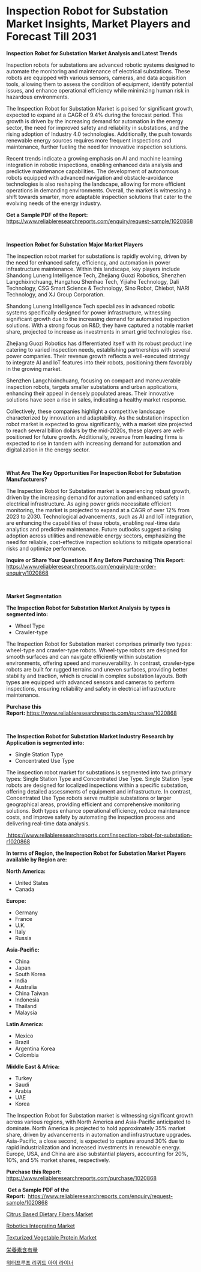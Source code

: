 <p><h1>Inspection Robot for Substation Market Insights, Market Players and Forecast Till 2031</h1></p><p><strong>Inspection Robot for Substation Market Analysis and Latest Trends</strong></p>
<p><p>Inspection robots for substations are advanced robotic systems designed to automate the monitoring and maintenance of electrical substations. These robots are equipped with various sensors, cameras, and data acquisition tools, allowing them to assess the condition of equipment, identify potential issues, and enhance operational efficiency while minimizing human risk in hazardous environments.</p><p>The Inspection Robot for Substation Market is poised for significant growth, expected to expand at a CAGR of 9.4% during the forecast period. This growth is driven by the increasing demand for automation in the energy sector, the need for improved safety and reliability in substations, and the rising adoption of Industry 4.0 technologies. Additionally, the push towards renewable energy sources requires more frequent inspections and maintenance, further fueling the need for innovative inspection solutions. </p><p>Recent trends indicate a growing emphasis on AI and machine learning integration in robotic inspections, enabling enhanced data analysis and predictive maintenance capabilities. The development of autonomous robots equipped with advanced navigation and obstacle-avoidance technologies is also reshaping the landscape, allowing for more efficient operations in demanding environments. Overall, the market is witnessing a shift towards smarter, more adaptable inspection solutions that cater to the evolving needs of the energy industry.</p></p>
<p><strong>Get a Sample PDF of the Report:&nbsp;</strong> <a href="https://www.reliableresearchreports.com/enquiry/request-sample/1020868">https://www.reliableresearchreports.com/enquiry/request-sample/1020868</a></p>
<p>&nbsp;</p>
<p><strong>Inspection Robot for Substation Major Market Players</strong></p>
<p><p>The inspection robot market for substations is rapidly evolving, driven by the need for enhanced safety, efficiency, and automation in power infrastructure maintenance. Within this landscape, key players include Shandong Luneng Intelligence Tech, Zhejiang Guozi Robotics, Shenzhen Langchixinchuang, Hangzhou Shenhao Tech, Yijiahe Technology, Dali Technology, CSG Smart Science & Technology, Sino Robot, Chiebot, NARI Technology, and XJ Group Corporation.</p><p>Shandong Luneng Intelligence Tech specializes in advanced robotic systems specifically designed for power infrastructure, witnessing significant growth due to the increasing demand for automated inspection solutions. With a strong focus on R&D, they have captured a notable market share, projected to increase as investments in smart grid technologies rise.</p><p>Zhejiang Guozi Robotics has differentiated itself with its robust product line catering to varied inspection needs, establishing partnerships with several power companies. Their revenue growth reflects a well-executed strategy to integrate AI and IoT features into their robots, positioning them favorably in the growing market.</p><p>Shenzhen Langchixinchuang, focusing on compact and maneuverable inspection robots, targets smaller substations and urban applications, enhancing their appeal in densely populated areas. Their innovative solutions have seen a rise in sales, indicating a healthy market response.</p><p>Collectively, these companies highlight a competitive landscape characterized by innovation and adaptability. As the substation inspection robot market is expected to grow significantly, with a market size projected to reach several billion dollars by the mid-2020s, these players are well-positioned for future growth. Additionally, revenue from leading firms is expected to rise in tandem with increasing demand for automation and digitalization in the energy sector.</p></p>
<p>&nbsp;</p>
<p><strong>What Are The Key Opportunities For Inspection Robot for Substation Manufacturers?</strong></p>
<p><p>The Inspection Robot for Substation market is experiencing robust growth, driven by the increasing demand for automation and enhanced safety in electrical infrastructure. As aging power grids necessitate efficient monitoring, the market is projected to expand at a CAGR of over 12% from 2023 to 2030. Technological advancements, such as AI and IoT integration, are enhancing the capabilities of these robots, enabling real-time data analytics and predictive maintenance. Future outlooks suggest a rising adoption across utilities and renewable energy sectors, emphasizing the need for reliable, cost-effective inspection solutions to mitigate operational risks and optimize performance.</p></p>
<p><strong>Inquire or Share Your Questions If Any Before Purchasing This Report:</strong> <a href="https://www.reliableresearchreports.com/enquiry/pre-order-enquiry/1020868">https://www.reliableresearchreports.com/enquiry/pre-order-enquiry/1020868</a></p>
<p>&nbsp;</p>
<p><strong>Market Segmentation</strong></p>
<p><strong>The Inspection Robot for Substation Market Analysis by types is segmented into:</strong></p>
<p><ul><li>Wheel Type</li><li>Crawler-type</li></ul></p>
<p><p>The Inspection Robot for Substation market comprises primarily two types: wheel-type and crawler-type robots. Wheel-type robots are designed for smooth surfaces and can navigate efficiently within substation environments, offering speed and maneuverability. In contrast, crawler-type robots are built for rugged terrains and uneven surfaces, providing better stability and traction, which is crucial in complex substation layouts. Both types are equipped with advanced sensors and cameras to perform inspections, ensuring reliability and safety in electrical infrastructure maintenance.</p></p>
<p><strong>Purchase this Report:&nbsp;</strong><a href="https://www.reliableresearchreports.com/purchase/1020868">https://www.reliableresearchreports.com/purchase/1020868</a></p>
<p>&nbsp;</p>
<p><strong>The Inspection Robot for Substation Market Industry Research by Application is segmented into:</strong></p>
<p><ul><li>Single Station Type</li><li>Concentrated Use Type</li></ul></p>
<p><p>The inspection robot market for substations is segmented into two primary types: Single Station Type and Concentrated Use Type. Single Station Type robots are designed for localized inspections within a specific substation, offering detailed assessments of equipment and infrastructure. In contrast, Concentrated Use Type robots serve multiple substations or larger geographical areas, providing efficient and comprehensive monitoring solutions. Both types enhance operational efficiency, reduce maintenance costs, and improve safety by automating the inspection process and delivering real-time data analysis.</p></p>
<p><a href="https://www.reliableresearchreports.com/inspection-robot-for-substation-r1020868">&nbsp;https://www.reliableresearchreports.com/inspection-robot-for-substation-r1020868</a></p>
<p><strong>In terms of Region, the Inspection Robot for Substation Market Players available by Region are:</strong></p>
<p>
    <p> <strong> North America: </strong>
        <ul>
            <li>United States</li>
            <li>Canada</li>
        </ul>
        </p> 
    <p> <strong> Europe: </strong>
        <ul>
            <li>Germany</li>
            <li>France</li>
            <li>U.K.</li>
            <li>Italy</li>
            <li>Russia</li>
        </ul>
        </p> 
    <p> <strong> Asia-Pacific: </strong>
        <ul>
            <li>China</li>
            <li>Japan</li>
            <li>South Korea</li>
            <li>India</li>
            <li>Australia</li>
            <li>China Taiwan</li>
            <li>Indonesia</li>
            <li>Thailand</li>
            <li>Malaysia</li>
        </ul>
        </p> 
    <p> <strong> Latin America: </strong>
        <ul>
            <li>Mexico</li>
            <li>Brazil</li>
            <li>Argentina Korea</li>
            <li>Colombia</li>
        </ul>
        </p> 
    <p> <strong> Middle East & Africa: </strong>
        <ul>
            <li>Turkey</li>
            <li>Saudi</li>
            <li>Arabia</li>
            <li>UAE</li>
            <li>Korea</li>
        </ul>
    </p>
    </p>
<p><p>The Inspection Robot for Substation market is witnessing significant growth across various regions, with North America and Asia-Pacific anticipated to dominate. North America is projected to hold approximately 35% market share, driven by advancements in automation and infrastructure upgrades. Asia-Pacific, a close second, is expected to capture around 30% due to rapid industrialization and increased investments in renewable energy. Europe, USA, and China are also substantial players, accounting for 20%, 10%, and 5% market shares, respectively.</p></p>
<p><strong>Purchase this Report: </strong><a href="https://www.reliableresearchreports.com/purchase/1020868">https://www.reliableresearchreports.com/purchase/1020868</a></p>
<p>&nbsp;<strong>Get a Sample PDF of the Report:&nbsp;&nbsp;</strong><a href="https://www.reliableresearchreports.com/enquiry/request-sample/1020868">https://www.reliableresearchreports.com/enquiry/request-sample/1020868</a></p>
<p><strong></strong></p>
<p><p><a href="https://www.linkedin.com/pulse/global-citrus-based-dietary-fibers-market-size-expected-reach-cagr-qevte?trackingId=WBBqCMRpQz2QoRfUwyAIVg%3D%3D">Citrus Based Dietary Fibers Market</a></p><p><a href="https://medium.com/@caylechardson65746/in-the-robotics-integrating-market-the-main-focus-is-on-keeping-costs-low-and-getting-the-most-3ecfb9e283c4">Robotics Integrating Market</a></p><p><a href="https://www.linkedin.com/pulse/deep-dive-texturized-vegetable-protein-market-itstrends-segmentation-lgure?trackingId=XQq%2FI1uCRreVJrfw3151iw%3D%3D">Texturized Vegetable Protein Market</a></p><p><a href="https://medium.com/@uyjtuy6/nutrient-content-market-%E3%81%AE%E3%82%B0%E3%83%AD%E3%83%BC%E3%83%90%E3%83%AB%E5%B8%82%E5%A0%B4%E6%A6%82%E8%A6%81%E3%81%AF-%E4%B8%96%E7%95%8C%E3%81%8A%E3%82%88%E3%81%B3%E4%B8%BB%E8%A6%81%E5%B8%82%E5%A0%B4%E3%81%AB%E3%81%8A%E3%81%91%E3%82%8B%E6%A5%AD%E7%95%8C%E3%81%AB%E5%BD%B1%E9%9F%BF%E3%82%92%E4%B8%8E%E3%81%88%E3%82%8B%E4%B8%BB%E8%A6%81%E3%81%AA%E3%83%88%E3%83%AC%E3%83%B3%E3%83%89%E3%81%AB%E3%81%A4%E3%81%84%E3%81%A6-%E7%8B%AC%E8%87%AA%E3%81%AE%E8%A6%96%E7%82%B9%E3%82%92%E6%8F%90%E4%BE%9B%E3%81%97%E3%81%BE%E3%81%99-afa060a9d10d">栄養素含有量</a></p><p><a href="https://medium.com/@biancamacdonald87/%EB%B0%A9%EC%88%98-%EC%95%A1%EC%B2%B4-%EC%95%84%EC%9D%B4%EB%9D%BC%EC%9D%B4%EB%84%88-%EC%8B%9C%EC%9E%A5-%EC%A0%90%EC%9C%A0%EC%9C%A8-%EB%B0%8F-%EC%8B%9C%EC%9E%A5-%EB%B6%84%EC%84%9D-2024%EB%85%84%EB%B6%80%ED%84%B0-2031%EB%85%84%EA%B9%8C%EC%A7%80%EC%9D%98-%EC%84%B1%EC%9E%A5-%EB%8F%99%ED%96%A5-%EB%B0%8F-%EC%98%88%EC%B8%A1-79126ed1307e">워터프루프 리퀴드 아이 라이너</a></p></p>